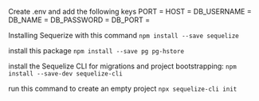 Create .env and add the following keys
PORT = 
HOST = 
DB_USERNAME = 
DB_NAME = 
DB_PASSWORD = 
DB_PORT = 

Installing Sequerize with this command `npm install --save sequelize`

install this package `npm install --save pg pg-hstore`

install the Sequelize CLI for migrations and project bootstrapping: 
`npm install --save-dev sequelize-cli`

run this command to create an empty project `npx sequelize-cli init`